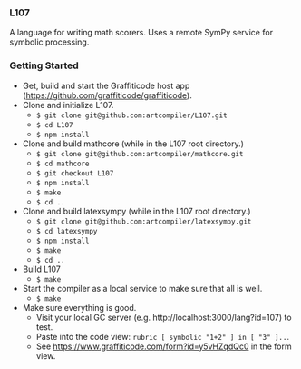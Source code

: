 ### L107

A language for writing math scorers. Uses a remote SymPy service for symbolic processing.

### Getting Started

* Get, build and start the Graffiticode host app (https://github.com/graffiticode/graffiticode).
* Clone and initialize L107.
  * `$ git clone git@github.com:artcompiler/L107.git`
  * `$ cd L107`
  * `$ npm install`
* Clone and build mathcore (while in the L107 root directory.)
  * `$ git clone git@github.com:artcompiler/mathcore.git`
  * `$ cd mathcore`
  * `$ git checkout L107`
  * `$ npm install`
  * `$ make`
  * `$ cd ..`
* Clone and build latexsympy (while in the L107 root directory.)
  * `$ git clone git@github.com:artcompiler/latexsympy.git`
  * `$ cd latexsympy`
  * `$ npm install`
  * `$ make`
  * `$ cd ..`
* Build L107
  * `$ make`
* Start the compiler as a local service to make sure that all is well.
  * `$ make`
* Make sure everything is good.
  * Visit your local GC server (e.g. http://localhost:3000/lang?id=107) to test.
  * Paste into the code view: `rubric [ symbolic "1+2" ] in [ "3" ]..`.
  * See https://www.graffiticode.com/form?id=y5vHZqdQc0 in the form view.

